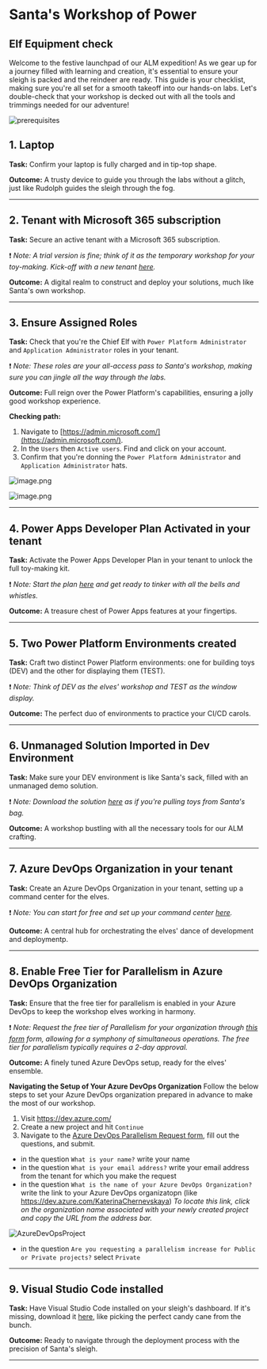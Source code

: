 # Santa's Workshop of Power

## Elf Equipment check

Welcome to the festive launchpad of our ALM expedition! As we gear up for a journey filled with learning and creation, it's essential to ensure your sleigh is packed and the reindeer are ready. This guide is your checklist, making sure you're all set for a smooth takeoff into our hands-on labs. Let's double-check that your workshop is decked out with all the tools and trimmings needed for our adventure!

![prerequisites](./SantaStorage/1-PrerequisitesCheck.png)

## 1. Laptop
**Task:** Confirm your laptop is fully charged and in tip-top shape.

**Outcome:** A trusty device to guide you through the labs without a glitch, just like Rudolph guides the sleigh through the fog.

***


## 2. Tenant with Microsoft 365 subscription
**Task:** Secure an active tenant with a Microsoft 365 subscription.

:exclamation: _Note:
A trial version is fine; think of it as the temporary workshop for your toy-making. Kick-off with a new tenant [here](https://signup.microsoft.com/get-started/signup?products=91dcd8b1-3b1b-444d-9cdb-0bc0da3eb40d&mproducts=CFQ7TTC0LH18:0002&fmproducts=CFQ7TTC0LH18:0002&culture=en-us&country=us&ali=1)._

**Outcome:** A digital realm to construct and deploy your solutions, much like Santa's own workshop.

***


## 3. Ensure Assigned Roles
**Task:** Check that you're the Chief Elf with `Power Platform Administrator` and `Application Administrator` roles in your tenant.

:exclamation: _Note:
These roles are your all-access pass to Santa's workshop, making sure you can jingle all the way through the labs._

**Outcome:** Full reign over the Power Platform's capabilities, ensuring a jolly good workshop experience.

**Checking path:**
1. Navigate to [https://admin.microsoft.com/](https://admin.microsoft.com/).
2. In the `Users` then `Active users`. Find and click on your account.
3. Confirm that you're donning the `Power Platform Administrator` and `Application Administrator` hats.

![image.png](./SantaStorage/prerequisites-1.png)

![image.png](./SantaStorage/prerequisites-2.png)

***


## 4. Power Apps Developer Plan Activated in your tenant
**Task:** Activate the Power Apps Developer Plan in your tenant to unlock the full toy-making kit.

:exclamation: _Note:
Start the plan [here](https://powerapps.microsoft.com/en-us/developerplan/) and get ready to tinker with all the bells and whistles._

**Outcome:** A treasure chest of Power Apps features at your fingertips.

***

## 5. Two Power Platform Environments created
**Task:** Craft two distinct Power Platform environments: one for building toys (DEV) and the other for displaying them (TEST).

:exclamation: _Note:
Think of DEV as the elves' workshop and TEST as the window display._

**Outcome:** The perfect duo of environments to practice your CI/CD carols.

***

## 6. Unmanaged Solution Imported in Dev Environment
**Task:** Make sure your DEV environment is like Santa's sack, filled with an unmanaged demo solution.

:exclamation: _Note:
Download the solution [here]() as if you're pulling toys from Santa's bag._

**Outcome:** A workshop bustling with all the necessary tools for our ALM crafting.

***

## 7. Azure DevOps Organization in your tenant
**Task:** Create an Azure DevOps Organization in your tenant, setting up a command center for the elves.

:exclamation: _Note:
You can start for free and set up your command center [here](https://dev.azure.com/)._

**Outcome:** A central hub for orchestrating the elves' dance of development and deploymentp.

***


## 8. Enable Free Tier for Parallelism in Azure DevOps Organization
**Task:** Ensure that the free tier for parallelism is enabled in your Azure DevOps to keep the workshop elves working in harmony.

:exclamation: _Note:
Request the free tier of Parallelism for your organization through [this form](https://forms.office.com/pages/responsepage.aspx?id=v4j5cvGGr0GRqy180BHbR63mUWPlq7NEsFZhkyH8jChUMlM3QzdDMFZOMkVBWU5BWFM3SDI2QlRBSC4u) form, allowing for a symphony of simultaneous operations. The free tier for parallelism typically requires a 2-day approval._

**Outcome:** A finely tuned Azure DevOps setup, ready for the elves' ensemble.

**Navigating the Setup of Your Azure DevOps Organization**
Follow the below steps to set your Azure DevOps organization prepared in advance to make the most of our workshop.

1. Visit https://dev.azure.com/
2. Create a new project and hit `Continue`
3. Navigate to the [Azure DevOps Parallelism Request form](https://forms.office.com/pages/responsepage.aspx?id=v4j5cvGGr0GRqy180BHbR63mUWPlq7NEsFZhkyH8jChUMlM3QzdDMFZOMkVBWU5BWFM3SDI2QlRBSC4u), fill out the questions, and submit.
- in the question `What is your name?` write your name
- in the question `What is your email address?` write your email address from the tenant for which you make the request
- in the question `What is the name of your Azure DevOps Organization?` write the link to your Azure DevOps organizatopn (like https://dev.azure.com/KaterinaChernevskaya)
_To locate this link, click on the organization name associated with your newly created project and copy the URL from the address bar._

![AzureDevOpsProject](./SantaStorage/prerequisites-3.png)
- in the question `Are you requesting a parallelism increase for Public or Private projects?` select `Private`

***


## 9. Visual Studio Code installed
**Task:** Have Visual Studio Code installed on your sleigh's dashboard. If it's missing, download it [here](https://code.visualstudio.com/), like picking the perfect candy cane from the bunch.

**Outcome:** Ready to navigate through the deployment process with the precision of Santa's sleigh.

***












